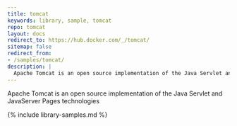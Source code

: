 ```yaml
---
title: tomcat
keywords: library, sample, tomcat
repo: tomcat
layout: docs
redirect_to: https://hub.docker.com/_/tomcat/
sitemap: false
redirect_from:
- /samples/tomcat/
description: |
  Apache Tomcat is an open source implementation of the Java Servlet and JavaServer Pages technologies
---
```


Apache Tomcat is an open source implementation of the Java Servlet and JavaServer Pages technologies


{% include library-samples.md %}
